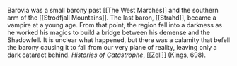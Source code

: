 Barovia was a small barony past [[The West Marches]] and the southern arm of the [[Strodfjall Mountains]]. The last baron, [[Strahd]], became a vampire at a young age. From that point, the region fell into a darkness as he worked his magics to build a bridge between his demense and the Shadowfell. It is unclear what happened, but there was a calamity that befell the barony causing it to fall from our very plane of reality, leaving only a dark cataract behind. 
	*Histories of Catastrophe*, [[Zell]] (Kings, 698). 